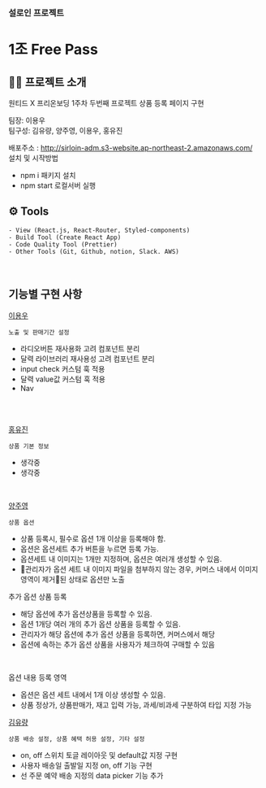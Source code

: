 ### 설로인 프로젝트

# 1조 Free Pass

## 👨‍💻 프로젝트 소개

원티드 X 프리온보딩 1주차 두번째 프로젝트 상품 등록 페이지 구현

<p>팀장: 이용우 <br>
팀구성: 김유량, 양주영, 이용우, 홍유진</p>

배포주소 : http://sirloin-adm.s3-website.ap-northeast-2.amazonaws.com/<br>
설치 및 시작방법

- npm i 패키지 설치
- npm start 로컬서버 실행

## ⚙️ Tools

```
- View (React.js, React-Router, Styled-components)
- Build Tool (Create React App)
- Code Quality Tool (Prettier)
- Other Tools (Git, Github, notion, Slack. AWS)
```

<br/>

## <b>기능별 구현 사항</b>

<u>이용우</u>

```
노출 및 판매기간 설정
```

- 라디오버튼 재사용화 고려 컴포넌트 분리
- 달력 라이브러리 재사용성 고려 컴포넌트 분리
- input check 커스텀 훅 적용
- 달력 value값 커스텀 훅 적용
- Nav

<br/>

<br/>

<u>홍유진</u>

```
상품 기본 정보
```

- 생각중
- 생각중

<br/>

<u>양주영</u>

```
상품 옵션
```

- 상품 등록시, 필수로 옵션 1개 이상을 등록해야 함.
- 옵션은 옵션세트 추가 버튼을 누르면 등록 가능.
- 옵션세트 내 이미지는 1개만 지정하며, 옵션은 여러개 생성할 수 있음.
- 관리자가 옵션 세트 내 이미지 파일을 첨부하지 않는 경우, 커머스 내에서 이미지 영역이 제거된 상태로 옵션만 노출

추가 옵션 상품 등록

- 해당 옵션에 추가 옵션상품을 등록할 수 있음.
- 옵션 1개당 여러 개의 추가 옵션 상품을 등록할 수 있음.
- 관리자가 해당 옵션에 추가 옵션 상품을 등록하면, 커머스에서 해당
- 옵션에 속하는 추가 옵션 상품을 사용자가 체크하여 구매할 수 있음

<br/>

옵션 내용 등록 영역

- 옵션은 옵션 세트 내에서 1개 이상 생성할 수 있음.
- 상품 정상가, 상품판매가, 재고 입력 가능, 과세/비과세 구분하여 타입 지정 가능

<u>김유량</u>

```
상품 배송 설정, 상품 혜택 허용 설정, 기타 설정
```

- on, off 스위치 토글 레이아웃 및 default값 지정 구현
- 사용자 배송일 출발일 지정 on, off 기능 구현
- 선 주문 예약 배송 지정의 data picker 기능 추가

